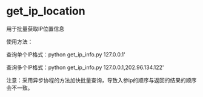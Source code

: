 # get_ip_location
用于批量获取IP位置信息

使用方法：

查询单个IP格式：python get_ip_info.py 127.0.0.1'

查询多个IP格式：python get_ip_info.py 127.0.0.1,202.96.134.122'

注意：采用异步协程的方法加快批量查询，导致入参ip的顺序与返回的结果的顺序会不一致。
